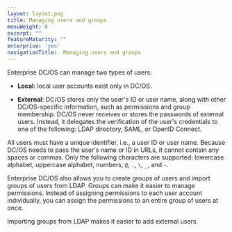 ```yaml
---
layout: layout.pug
title: Managing users and groups
menuWeight: 0
excerpt: ""
featureMaturity: ""
enterprise: 'yes'
navigationTitle:  Managing users and groups
---
```





Enterprise DC/OS can manage two types of users:

* **Local**: local user accounts exist only in DC/OS.

* **External**: DC/OS stores only the user's ID or user name, along with other DC/OS-specific information, such as permissions and group membership. DC/OS never receives or stores the passwords of external users. Instead, it delegates the verification of the user's credentials to one of the following: LDAP directory, SAML, or OpenID Connect.

All users must have a unique identifier, i.e., a user ID or user name. Because DC/OS needs to pass the user's name or ID in URLs, it cannot contain any spaces or commas. Only the following characters are supported: lowercase alphabet, uppercase alphabet, numbers, `@`, `.`, `\`, `_`, and `-`.

Enterprise DC/OS also allows you to create groups of users and import groups of users from LDAP. Groups can make it easier to manage permissions. Instead of assigning permissions to each user account individually, you can assign the permissions to an entire group of users at once. 

Importing groups from LDAP makes it easier to add external users.
